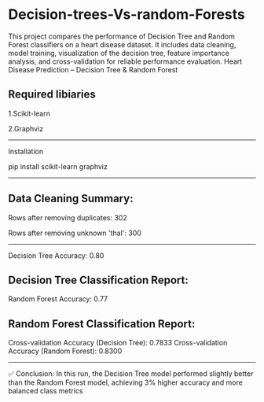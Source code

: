 # Decision-trees-Vs-random-Forests
This project compares the performance of Decision Tree and Random Forest classifiers on a heart disease dataset. It includes data cleaning, model training, visualization of the decision tree, feature importance analysis, and cross-validation for reliable performance evaluation.
Heart Disease Prediction – Decision Tree & Random Forest

Required libiaries
--------------------------
1.Scikit-learn

2.Graphviz

-------------------
Installation

pip install scikit-learn graphviz

-----------------------------

Data Cleaning Summary:
--------------------------------------------------------
Rows after removing duplicates: 302

Rows after removing unknown 'thal': 300

--------------------------------------------------------
Decision Tree Accuracy: 0.80

Decision Tree Classification Report:
--------------------------------------------------------
Random Forest Accuracy: 0.77

Random Forest Classification Report:
-------------------
Cross-validation Accuracy (Decision Tree): 0.7833
Cross-validation Accuracy (Random Forest): 0.8300

--------------------------------------------------
✅ Conclusion:
In this run, the Decision Tree model performed slightly better than the Random Forest model, achieving 3% higher accuracy and more balanced class metrics
